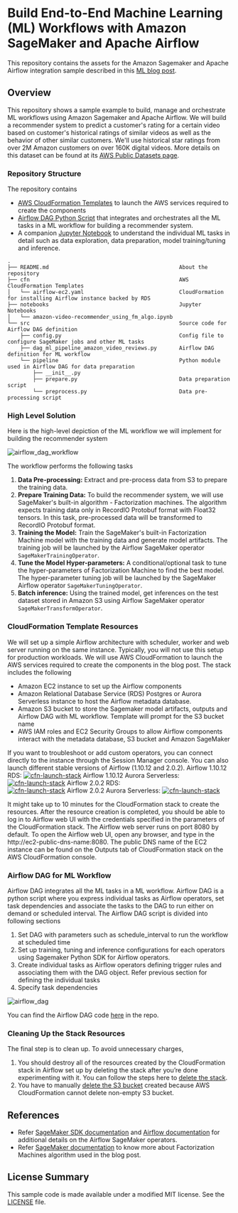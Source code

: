 # Build End-to-End Machine Learning (ML) Workflows with Amazon SageMaker and Apache Airflow

This repository contains the assets for the Amazon Sagemaker and Apache Airflow integration sample described in this [ML blog post](#TODO).

## Overview

This repository shows a sample example to build, manage and orchestrate ML workflows using Amazon Sagemaker and Apache Airflow. We will build a recommender system to predict a customer's rating for a certain video based on customer's historical ratings of similar videos as well as the behavior of other similar customers. We'll use historical star ratings from over 2M Amazon customers on over 160K digital videos. More details on this dataset can be found at its [AWS Public Datasets page](https://s3.amazonaws.com/amazon-reviews-pds/readme.html).

### Repository Structure

The repository contains

- [AWS CloudFormation Templates](./cfn/) to launch the AWS services required to create the components
- [Airflow DAG Python Script](./src/dag_ml_pipeline_amazon_video_reviews.py) that integrates and orchestrates all the ML tasks in a ML workflow for building a recommender system.
- A companion [Jupyter Notebook](./notebooks/amazon-video-recommender_using_fm_algo.ipynb) to understand the individual ML tasks in detail such as data exploration, data preparation, model training/tuning and inference.


```text
.
├── README.md                                         About the repository
├── cfn                                               AWS CloudFormation Templates
│   └── airflow-ec2.yaml                              CloudFormation for installing Airflow instance backed by RDS
├── notebooks                                         Jupyter Notebooks
│   └── amazon-video-recommender_using_fm_algo.ipynb
└── src                                               Source code for Airflow DAG definition
    ├── config.py                                     Config file to configure SageMaker jobs and other ML tasks
    ├── dag_ml_pipeline_amazon_video_reviews.py       Airflow DAG definition for ML workflow
    └── pipeline                                      Python module used in Airflow DAG for data preparation
        ├── __init__.py
        ├── prepare.py                                Data preparation script
        └── preprocess.py                             Data pre-processing script
```

### High Level Solution

Here is the high-level depiction of the ML workflow we will implement for building the recommender system

![airflow_dag_workflow](./images/airflow-sagemaker-airflow-dag.png)

The workflow performs the following tasks

1. **Data Pre-processing:** Extract and pre-process data from S3 to prepare the training data.
2. **Prepare Training Data:** To build the recommender system, we will use SageMaker's built-in algorithm - Factorization machines. The algorithm expects training data only in RecordIO Protobuf format with Float32 tensors. In this task, pre-processed data will be transformed to RecordIO Protobuf format.
3. **Training the Model:** Train the SageMaker's built-in Factorization Machine model with the training data and generate model artifacts. The training job will be launched by the Airflow SageMaker operator `SageMakerTrainingOperator`.
4. **Tune the Model Hyper-parameters:** A conditional/optional task to tune the hyper-parameters of Factorization Machine to find the best model. The hyper-parameter tuning job will be launched by the SageMaker Airflow operator `SageMakerTuningOperator`.
5. **Batch inference:** Using the trained model, get inferences on the test dataset stored in Amazon S3 using Airflow SageMaker operator `SageMakerTransformOperator`.

### CloudFormation Template Resources

We will set up a simple Airflow architecture with scheduler, worker and web server running on the same instance. Typically, you will not use this setup for production workloads. We will use AWS CloudFormation to launch the AWS services required to create the components in the blog post. The stack includes the following

- Amazon EC2 instance to set up the Airflow components
- Amazon Relational Database Service (RDS) Postgres or Aurora Serverless instance to host the Airflow metadata database.
- Amazon S3 bucket to store the Sagemaker model artifacts, outputs and Airflow DAG with ML workflow. Template will prompt for the S3 bucket name
- AWS IAM roles and EC2 Security Groups to allow Airflow components interact with the metadata database, S3 bucket and Amazon SageMaker

If you want to troubleshoot or add custom operators, you can connect directly to the instance through the Session Manager console. You can also launch different stable versions of Airflow (1.10.12 and 2.0.2).
Airflow 1.10.12 RDS:
[![cfn-launch-stack](./images/LaunchStack.png)](https://console.aws.amazon.com/cloudformation/home?region=us-west-2#/stacks/new?stackName=airflow-sagemaker&templateURL=./cfn/airflow-ec2-1.10.12-RDS.yaml)
Airflow 1.10.12 Aurora Serverless:  
[![cfn-launch-stack](./images/LaunchStack.png)](https://console.aws.amazon.com/cloudformation/home?region=us-west-2#/stacks/new?stackName=airflow-sagemaker&templateURL=./cfn/airflow-ec2-1.10.12-Aurora-Serverless.yaml)
Airflow 2.0.2 RDS:  
[![cfn-launch-stack](./images/LaunchStack.png)](https://console.aws.amazon.com/cloudformation/home?region=us-west-2#/stacks/new?stackName=airflow-sagemaker&templateURL=./cfn/airflow-ec2-2.0.2-RDS.yaml)
Airflow 2.0.2 Aurora Serverless: 
[![cfn-launch-stack](./images/LaunchStack.png)](https://console.aws.amazon.com/cloudformation/home?region=us-west-2#/stacks/new?stackName=airflow-sagemaker&templateURL=./cfn/airflow-ec2-2.0.2-Aurora-Serverless.yaml)

It might take up to 10 minutes for the CloudFormation stack to create the resources. After the resource creation is completed, you should be able to log in to Airflow web UI with the credentials specified in the parameters of the CloudFormation stack. The Airflow web server runs on port 8080 by default. To open the Airflow web UI, open any browser, and type in the http://ec2-public-dns-name:8080. The public DNS name of the EC2 instance can be found on the Outputs tab of CloudFormation stack on the AWS CloudFormation console.

### Airflow DAG for ML Workflow

Airflow DAG integrates all the ML tasks in a ML workflow. Airflow DAG is a python script where you express individual tasks as Airflow operators, set task dependencies and associate the tasks to the DAG to run either on demand or scheduled interval. The Airflow DAG script is divided into following sections

1. Set DAG with parameters such as schedule_interval to run the workflow at scheduled time
2. Set up training, tuning and inference configurations for each operators using Sagemaker Python SDK for Airflow operators. 
3. Create individual tasks as Airflow operators defining trigger rules and associating them with the DAG object. Refer previous section for defining the individual tasks
4. Specify task dependencies

![airflow_dag](./images/airflow-sagemaker-dag.png)

You can find the Airflow DAG code [here](./src/dag_ml_pipeline_amazon_video_reviews.py) in the repo.

### Cleaning Up the Stack Resources

The final step is to clean up. To avoid unnecessary charges,

1. You should destroy all of the resources created by the CloudFormation stack in Airflow set up by deleting the stack after you’re done experimenting with it. You can follow the steps here to [delete the stack](https://docs.aws.amazon.com/AWSCloudFormation/latest/UserGuide/cfn-console-delete-stack.html). 
2. You have to manually [delete the S3 bucket](https://docs.aws.amazon.com/AmazonS3/latest/user-guide/delete-bucket.html) created because AWS CloudFormation cannot delete non-empty S3 bucket.

## References

- Refer [SageMaker SDK documentation](https://github.com/aws/sagemaker-python-sdk/blob/master/src/sagemaker/workflow/README.rst) and [Airflow documentation](https://airflow.apache.org/integration.html?highlight=sagemaker#amazon-sagemaker) for additional details on the Airflow SageMaker operators.
- Refer [SageMaker documentation](https://docs.aws.amazon.com/sagemaker/latest/dg/fact-machines.html) to know more about Factorization Machines algorithm used in the blog post.

## License Summary

This sample code is made available under a modified MIT license. See the [LICENSE](./LICENSE) file.
